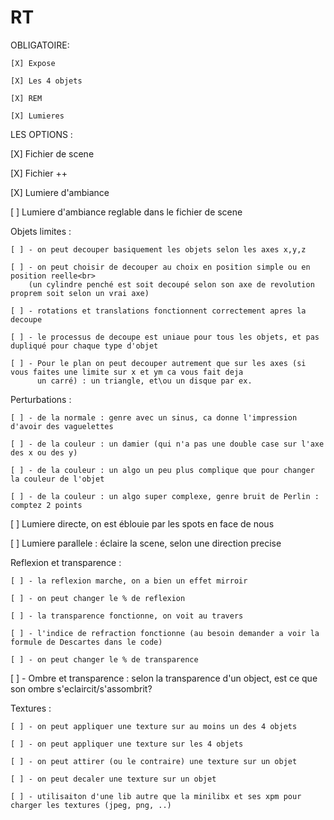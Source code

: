 # RT

OBLIGATOIRE:

    [X] Expose

    [X] Les 4 objets

    [X] REM

    [X] Lumieres


LES OPTIONS :

   [X] Fichier de scene

   [X] Fichier ++

   [X] Lumiere d'ambiance
   
   [ ] Lumiere d'ambiance reglable dans le fichier de scene

   Objets limites :
    
    [ ] - on peut decouper basiquement les objets selon les axes x,y,z
    
    [ ] - on peut choisir de decouper au choix en position simple ou en position reelle<br>
        (un cylindre penché est soit decoupé selon son axe de revolution proprem soit selon un vrai axe)
          
    [ ] - rotations et translations fonctionnent correctement apres la decoupe
    
    [ ] - le processus de decoupe est uniaue pour tous les objets, et pas dupliqué pour chaque type d'objet
    
    [ ] - Pour le plan on peut decouper autrement que sur les axes (si vous faites une limite sur x et ym ca vous fait deja
          un carré) : un triangle, et\ou un disque par ex.
          
   Perturbations :
    
    [ ] - de la normale : genre avec un sinus, ca donne l'impression d'avoir des vaguelettes
    
    [ ] - de la couleur : un damier (qui n'a pas une double case sur l'axe des x ou des y)
    
    [ ] - de la couleur : un algo un peu plus complique que pour changer la couleur de l'objet
    
    [ ] - de la couleur : un algo super complexe, genre bruit de Perlin : comptez 2 points
    
[ ] Lumiere directe, on est éblouie par les spots en face de nous

[ ] Lumiere parallele : éclaire la scene, selon une direction precise

   Reflexion et transparence :
    
    [ ] - la reflexion marche, on a bien un effet mirroir
    
    [ ] - on peut changer le % de reflexion
    
    [ ] - la transparence fonctionne, on voit au travers
    
    [ ] - l'indice de refraction fonctionne (au besoin demander a voir la formule de Descartes dans le code)
    
    [ ] - on peut changer le % de transparence
    
[ ] - Ombre et transparence : selon la transparence d'un object, est ce que son ombre s'eclaircit/s'assombrit?

   Textures :
    
    [ ] - on peut appliquer une texture sur au moins un des 4 objets
    
    [ ] - on peut appliquer une texture sur les 4 objets
    
    [ ] - on peut attirer (ou le contraire) une texture sur un objet
    
    [ ] - on peut decaler une texture sur un objet
   
    [ ] - utilisaiton d'une lib autre que la minilibx et ses xpm pour charger les textures (jpeg, png, ..)
    
    
